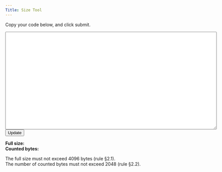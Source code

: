 ```yaml
---
Title: Size Tool
---
```


Copy your code below, and click submit.

<script>
var keywords = [
    'break',
    'case',
    'catch',
    'class',
    'const',
    'continue',
    'debugger',
    'default',
    'delete',
    'do',
    'else',
    'export',
    'extends',
    'finally',
    'for',
    'function',
    'if',
    'import',
    'in',
    'instanceof',
    'new',
    'return',
    'super',
    'switch',
    'this',
    'throw',
    'try',
    'typeof',
    'var',
    'void',
    'while',
    'with',
    'yield',
    'await',
    'null',
    'true',
    'false',
];

function isSpace(c) {
    return c === ' ' || c === '\t' || c === '\n' || c === '\r' || c === '\f';
}

function isLowercase(c) {
    c = c.charCodeAt(0);
    return c > 96 && c < 123;
}

function isCtrl(c) {
    return c === ';' || c === '{' || c === '}';
}

function checkCode() {
    var elsize = document.getElementById('size-span');
    var elbytes = document.getElementById('bytes-span');

    var code = document.getElementById('code-textarea').value;

    /* Full size: */
    elsize.innerHTML = code.length + ' bytes';
    if (code.length > 4096) {
        elsize.style.color = 'red';
    } else {
        elsize.style.color = 'green';
    }

    /* Counted bytes: */
    var bytes = 0;
    var word = '';
    var prev = '';
    var c = code[0];
    if (!isSpace(code[code.length - 1]))
      code += '\n';
    for (var i = 0; i < code.length; ++i, prev = c, c = code[i]) {
        console.log('c:', c);

        /* Currently in a word? */
        if (isLowercase(c)) {
            word += c;
            continue;
        }

        /* End of word? */
        if (word.length > 0) {
            /* Word not a keyword. Count it in full! */
            if (!keywords.find(function(e){ return e === word; })) {
                console.log('found unknown word:', word);
                bytes += word.length;
                word = '';
                continue;
            } else {
                console.log('found keyword:', word);
                bytes += 1;
                word = '';
            }
        }

        /* Ignore any spaces. */
        if (isSpace(c)) {
            /* Ignore curly braces and semicolons if followed by whitespace. */
            if (isCtrl(prev)) {
                bytes -= 1;
                continue;
            }

            continue;
        }

        /* Count the byte as normal. */
        bytes++;
        console.log('inc:', bytes);
    }

    elbytes.innerHTML = bytes.toString();
    if (bytes > 2048) {
        elbytes.style.color = 'red';
    } else {
        elbytes.style.color = 'green';
    }
}

</script>

<form onsubmit="return false">
    <textarea id="code-textarea" name="code" cols="80" rows="20"></textarea>
    <br>
    <input type="submit" value="Update" onclick="checkCode()">
</form>

**Full size:** <span id="size-span"></span><br>
**Counted bytes:** <span id="bytes-span"></span>

The full size must not exceed 4096 bytes (rule §2.1).<br>
The number of counted bytes must not exceed 2048 (rule §2.2).

